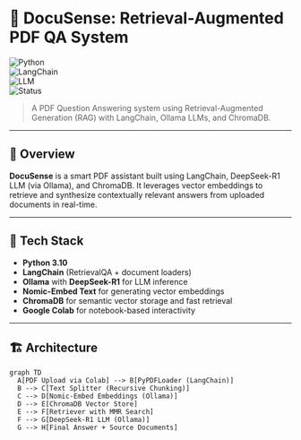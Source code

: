 # 🧠 DocuSense: Retrieval-Augmented PDF QA System  
![Python](https://img.shields.io/badge/Python-3.10-blue?logo=python)  
![LangChain](https://img.shields.io/badge/LangChain-RAG-yellow?logo=readthedocs)  
![LLM](https://img.shields.io/badge/DeepSeek-LLM-orange?logo=OpenAI)  
![Status](https://img.shields.io/badge/Project-Type-Research%20%7C%20Resume%20Ready-brightgreen)  

> A PDF Question Answering system using Retrieval-Augmented Generation (RAG) with LangChain, Ollama LLMs, and ChromaDB.

---

## 🚀 Overview

**DocuSense** is a smart PDF assistant built using LangChain, DeepSeek-R1 LLM (via Ollama), and ChromaDB. It leverages vector embeddings to retrieve and synthesize contextually relevant answers from uploaded documents in real-time.

---

## 🧰 Tech Stack

- **Python 3.10**
- **LangChain** (RetrievalQA + document loaders)
- **Ollama** with **DeepSeek-R1** for LLM inference
- **Nomic-Embed Text** for generating vector embeddings
- **ChromaDB** for semantic vector storage and fast retrieval
- **Google Colab** for notebook-based interactivity

---

## 🏗️ Architecture

```mermaid
graph TD
  A[PDF Upload via Colab] --> B[PyPDFLoader (LangChain)]
  B --> C[Text Splitter (Recursive Chunking)]
  C --> D[Nomic-Embed Embeddings (Ollama)]
  D --> E[ChromaDB Vector Store]
  E --> F[Retriever with MMR Search]
  F --> G[DeepSeek-R1 LLM (Ollama)]
  G --> H[Final Answer + Source Documents]
